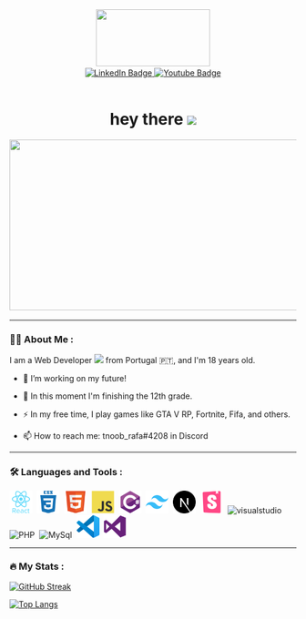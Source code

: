 <div id="header" align="center">
  <img src="https://media.giphy.com/media/xonOzxf2M8hNu/giphy.gif" width="200" height="100"/>
</div>

<div id="badges" align="center">
<a href="Linkedin_url_não_existe">
<img src="https://img.shields.io/badge/LinkedIn-blue?style=for-the-badge&logo=linkedin&logoColor=white" alt="LinkedIn Badge"/>
</a>
<a href="https://www.youtube.com/channel/UCdRh27kdSgpxualQsJp16-Q">
<img src="https://img.shields.io/badge/YouTube-red?style=for-the-badge&logo=youtube&logoColor=white" alt="Youtube Badge"/>
</a>
</div>

<div id="badges" align="center">
<img src="https://komarev.com/ghpvc/?username=Rafael2134&style=flat-square&color=blue" alt=""/>
</div>

<h1 align="center">
  hey there
  <img src="https://media.giphy.com/media/hvRJCLFzcasrR4ia7z/giphy.gif" width="30px"/>
</h1>

<div align="center">
  <img src="https://media.giphy.com/media/dWesBcTLavkZuG35MI/giphy.gif" width="600" height="300"/>
</div>

---

### :man_technologist: About Me :

I am a Web Developer <img src="https://media.giphy.com/media/WUlplcMpOCEmTGBtBW/giphy.gif" width="30"> from Portugal :portugal:, and I'm 18 years old.

- :telescope: I’m working on my future!

- :seedling: In this moment I'm finishing the 12th grade.

- :zap: In my free time, I play games like GTA V RP, Fortnite, Fifa, and others.

- :mailbox: How to reach me: tnoob_rafa#4208 in Discord

---

### :hammer_and_wrench: Languages and Tools :
  <img src="https://github.com/devicons/devicon/blob/master/icons/react/react-original-wordmark.svg" title="React" alt="React" width="40" height="40"/>&nbsp;
  <img src="https://github.com/devicons/devicon/blob/master/icons/css3/css3-plain-wordmark.svg"  title="CSS3" alt="CSS" width="40" height="40"/>&nbsp;
  <img src="https://github.com/devicons/devicon/blob/master/icons/html5/html5-original.svg" title="HTML5" alt="HTML" width="40" height="40"/>&nbsp;
  <img src="https://github.com/devicons/devicon/blob/master/icons/javascript/javascript-original.svg" title="JavaScript" alt="JavaScript" width="40" height="40"/>&nbsp;
  <img src="https://github.com/devicons/devicon/blob/master/icons/csharp/csharp-original.svg" title="csharp" alt="csharp" width="40" height="40"/>&nbsp;
  <img src="https://github.com/devicons/devicon/blob/master/icons/tailwindcss/tailwindcss-plain.svg" title="tailwindcss" alt="tailwindcss" width="40" height="40"/>&nbsp;
  <img src="https://github.com/devicons/devicon/blob/master/icons/nextjs/nextjs-original.svg" title="nextjs" alt="nextjs" width="40" height="40"/>&nbsp;
  <img src="https://github.com/devicons/devicon/blob/master/icons/storybook/storybook-original.svg" title="storybook" alt="storybook" width="40" height="40"/>&nbsp;
  <img src="https://images.g2crowd.com/uploads/product/image/large_detail/large_detail_96102ac6497377cd53da621075fe828e/sanity.png" title="Sanity" alt="visualstudio" width="40" height="40"/>&nbsp;
<img src="https://github.com/Rafael2134/devicon/blob/master/icons/php/php-plain.svg" title="PHP" alt="PHP" width="40" height="40"/>&nbsp;
<img src="https://github.com/Rafael2134/devicon/blob/master/icons/mysql/mysql-original.svg" title="MySql" alt="MySql" width="40" height="40"/>&nbsp;
  <img src="https://github.com/devicons/devicon/blob/master/icons/vscode/vscode-original.svg" title="vscode" alt="vscode" width="40" height="40"/>&nbsp;
  <img src="https://github.com/devicons/devicon/blob/master/icons/visualstudio/visualstudio-plain.svg" title="visualstudio" alt="visualstudio" width="40" height="40"/>&nbsp;
   

---

### :fire: My Stats :
  
  [![GitHub Streak](http://github-readme-streak-stats.herokuapp.com?user=Rafael2134&theme=react&hide_border=true)](https://git.io/streak-stats)
  
  [![Top Langs](https://github-readme-stats.vercel.app/api/top-langs/?username=Rafael2134&layout=compact&theme=react&hide_border=true)](https://github.com/anuraghazra/github-readme-stats)
